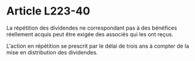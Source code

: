 # Article L223-40

La répétition des dividendes ne correspondant pas à des bénéfices réellement acquis peut être exigée des associés qui les ont reçus.

L'action en répétition se prescrit par le délai de trois ans à compter de la mise en distribution des dividendes.
